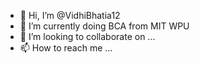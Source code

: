 - 👋 Hi, I’m @VidhiBhatia12
- 🌱 I’m currently doing BCA from MIT WPU
- 💞️ I’m looking to collaborate on ...
- 📫 How to reach me ...

<!---
VidhiBhatia12/VidhiBhatia12 is a ✨ special ✨ repository because its `README.md` (this file) appears on your GitHub profile.
You can click the Preview link to take a look at your changes.
--->
